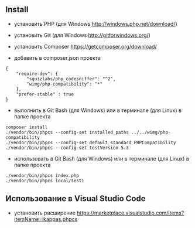 
## Install

- установить PHP (для Windows http://windows.php.net/download/)

- установить Git (для Windows http://gitforwindows.org/)

- установить Composer https://getcomposer.org/download/

- добавить в composer.json проекта
```
{
    "require-dev": {
        "squizlabs/php_codesniffer": "^2",
        "wimg/php-compatibility": "*"
    },
    "prefer-stable" : true
}
```

- выполнить в Git Bash (для Windows) или в терминале (для Linux) в папке проекта
```
composer install
./vendor/bin/phpcs --config-set installed_paths ../../wimg/php-compatibility
./vendor/bin/phpcs --config-set default_standard PHPCompatibility
./vendor/bin/phpcs --config-set testVersion 5.3
```

- использовать в Git Bash (для Windows) или в терминале (для Linux) в папке проекта
```
./vendor/bin/phpcs index.php
./vendor/bin/phpcs local/test1
```

## Использование в Visual Studio Code

- установить расширение https://marketplace.visualstudio.com/items?itemName=ikappas.phpcs
